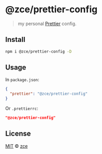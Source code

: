 # @zce/prettier-config

> my personal [Prettier](https://prettier.io) config.

## Install

```sh
npm i @zce/prettier-config -D
```

## Usage

In `package.json`:

```json
{
  "prettier": "@zce/prettier-config"
}
```

Or `.prettierrc`:

```json
"@zce/prettier-config"
```

## License

[MIT](license) &copy; [zce](https://zce.me/)
